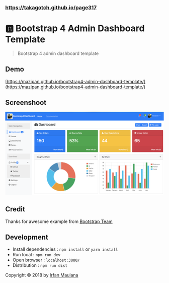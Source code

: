 ### https://takagotch.github.io/page317

# :b: Bootstrap 4 Admin Dashboard Template

> Bootstrap 4 admin dashboard template

## Demo

[https://mazipan.github.io/bootstrap4-admin-dashboard-template/](https://mazipan.github.io/bootstrap4-admin-dashboard-template/)

## Screenshoot

![Bootstrap 4 Admin Dashboard Template](https://raw.githubusercontent.com/mazipan/bootstrap4-admin-dashboard-template/master/screenshoot.png)

## Credit

Thanks for awesome example from [Bootstrap Team](https://getbootstrap.com/docs/4.0/examples/dashboard/#)

## Development

+ Install dependencies : `npm install` or `yarn install`
+ Run local : `npm run dev`
+ Open browser : `localhost:3000/`
+ Distribution : `npm run dist`

Copyright © 2018 by [Irfan Maulana](https://github.com/mazipan/)
